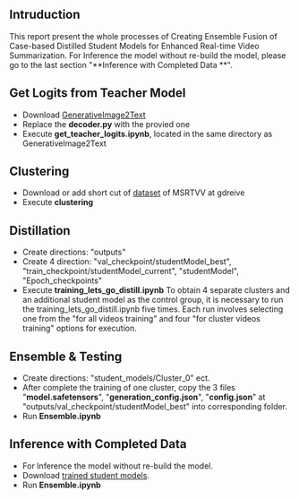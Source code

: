 ## Intruduction

This report present the whole processes of Creating Ensemble Fusion of Case-based Distilled Student Models for Enhanced Real-time Video Summarization. For Inference the model without re-build the model, please go to the last section "**Inference with Completed Data **".

## Get Logits from Teacher Model
- Download [GenerativeImage2Text](https://github.com/microsoft/GenerativeImage2Text/)
- Replace the **decoder.py** with the provied one
- Execute **get_teacher_logits.ipynb**, located in the same directory as GenerativeImage2Text

## Clustering
- Download or add short cut of [dataset](https://drive.google.com/drive/u/0/folders/17MWu0h-yH4YA29dcOURYvg56VdNdQBrA/) of MSRTVV at gdreive
- Execute **clustering**

## Distillation
- Create directions: "outputs"
- Create 4 direction: "val_checkpoint/studentModel_best", "train_checkpoint/studentModel_current", "studentModel", "Epoch_checkpoints"
- Execute **training_lets_go_distill.ipynb**
  To obtain 4 separate clusters and an additional student model as the control group, it is necessary to run the training_lets_go_distill.ipynb five times. Each run involves selecting one from the "for all videos training" and four "for cluster videos training" options for execution.

## Ensemble & Testing
- Create directions: "student_models/Cluster_0" ect.
- After complete the training of one cluster, copy the 3 files "**model.safetensors**", "**generation_config.json**", "**config.json**" at "outputs/val_checkpoint/studentModel_best" into corresponding folder.
- Run **Ensemble.ipynb**

## Inference with Completed Data 
- For Inference the model without re-build the model.
- Download [trained student models](https://drive.google.com/drive/folders/1nIZgixmE2lREckPZ8pRNIGxSHbp_4iNs?usp=sharing/).
- Run **Ensemble.ipynb**
